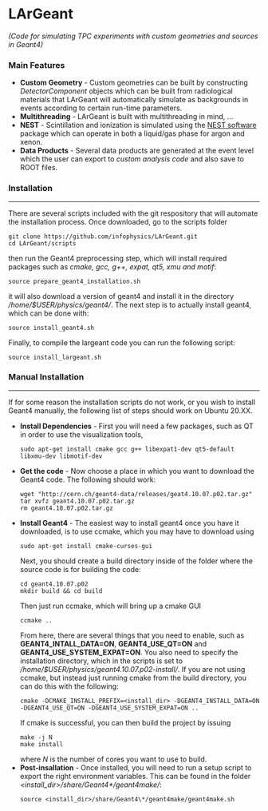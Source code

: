 # LArGeant
*(Code for simulating TPC experiments with custom geometries and sources in Geant4)*

### Main Features

  - **Custom Geometry** - Custom geometries can be built by constructing *DetectorComponent* objects which can be built from radiological materials that LArGeant will automatically simulate as backgrounds in events according to certain run-time parameters.  
  - **Multithreading** - LArGeant is built with multithreading in mind, ... 
  - **NEST** - Scintillation and ionization is simulated using the [NEST software](https://nest.physics.ucdavis.edu/) package which can operate in both a liquid/gas phase for argon and xenon.
  - **Data Products** - Several data products are generated at the event level which the user can export to *custom analysis code* and also save to ROOT files.

### Installation
-----------------
There are several scripts included with the git respository that will automate the installation process.  Once downloaded, go to the scripts folder
```shell
git clone https://github.com/infophysics/LArGeant.git
cd LArGeant/scripts
```
then run the Geant4 preprocessing step, which will install required packages such as *cmake, gcc, g++, expat, qt5, xmu and motif*:
```shell
source prepare_geant4_installation.sh
```
it will also download a version of geant4 and install it in the directory */home/$USER/physics/geant4/*.  The next step is to actually install geant4, which can be done with:
```shell
source install_geant4.sh
```
Finally, to compile the largeant code you can run the following script:
```shell
source install_largeant.sh
```
### Manual Installation
-----------------------
If for some reason the installation scripts do not work, or you wish to install Geant4 manually, the following list of steps should work on Ubuntu 20.XX.
* **Install Dependencies** - First you will need a few packages, such as QT in order to use the visualization tools,
  ```shell
  sudo apt-get install cmake gcc g++ libexpat1-dev qt5-default libxmu-dev libmotif-dev
  ```
* **Get the code** - Now choose a place in which you want to download the Geant4 code.  The following should work:
  ```shell
  wget "http://cern.ch/geant4-data/releases/geat4.10.07.p02.tar.gz"
  tar xvfz geant4.10.07.p02.tar.gz
  rm geant4.10.07.p02.tar.gz
  ```
* **Install Geant4** - The easiest way to install geant4 once you have it downloaded, is to use ccmake, which you may have to download using
  ```shell
  sudo apt-get install cmake-curses-gui
  ```
  Next, you should create a build directory inside of the folder where the source code is for building the code:
  ```shell
  cd geant4.10.07.p02
  mkdir build && cd build
  ```
  Then just run ccmake, which will bring up a cmake GUI
  ```shell
  ccmake ..
  ```
  From here, there are several things that you need to enable, such as **GEANT4_INTALL_DATA=ON**, **GEANT4_USE_QT=ON** and **GEANT4_USE_SYSTEM_EXPAT=ON**.  You also need to specify the installation directory, which in the scripts is set to */home/$USER/physics/geant4.10.07.p02-install/*.  If you are not using ccmake, but instead just running cmake from the build directory, you can do this with the following:
  ```shell
  cmake -DCMAKE_INSTALL_PREFIX=<install_dir> -DGEANT4_INSTALL_DATA=ON -DGEANT4_USE_QT=ON -DGEANT4_USE_SYSTEM_EXPAT=ON ..
  ```
  If cmake is successful, you can then build the project by issuing
  ```shell
  make -j N
  make install
  ```
  where *N* is the number of cores you want to use to build.
* **Post-insallation** - Once installed, you will need to run a setup script to export the right environment variables.  This can be found in the folder *<install_dir>/share/Geant4\*/geant4make/*:
  ```shell
  source <install_dir>/share/Geant4\*/geant4make/geant4make.sh
  ```
  
